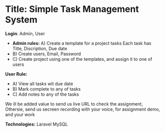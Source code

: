 # Title: Simple Task Management System

**Login**: Admin, User

* **Admin rules:**
  A) Create a template for a project tasks
  Each task has Title, Discription, Due date
* B) Create users, Email, Password
* C) Create project using one of the templates, and assign it to one of users

**User Rule:**

* A) View all tasks wit due date
* B) Mark complete to any of tasks
* C) Add notes to any of the tasks

We ill be added value to send us live URL to check the assignment,
Othersie, send us secreen recording with your voice, for assignment demo, and your work

**Technologies:**
Laravel
MySQL
